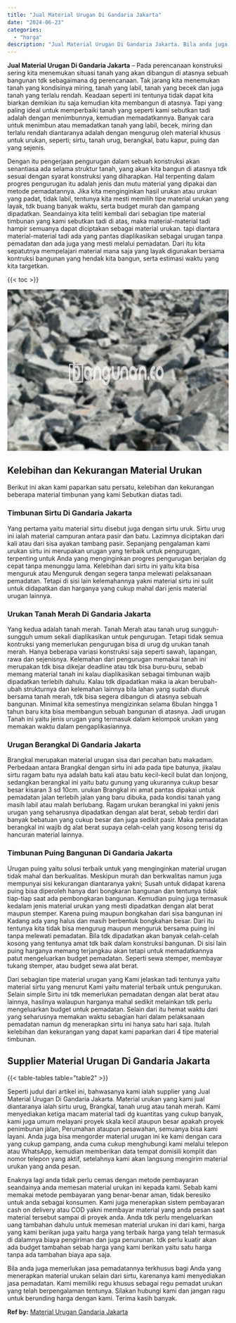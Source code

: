 ```yaml
---
title: "Jual Material Urugan Di Gandaria Jakarta"
date: "2024-06-23"
categories: 
  - "harga"
description: "Jual Material Urugan Di Gandaria Jakarta. Bila anda juga memerlukan jasa pemadatannya terkhusus bagi Anda yang menerapkan material urukan selain dari sirtu,..."
---
```


**Jual Material Urugan Di Gandaria Jakarta** – Pada perencanaan konstruksi sering kita menemukan situasi tanah yang akan dibangun di atasnya sebuah bangunan tdk sebagaimana dg perencanaan. Tak jarang kita menemukan tanah yang kondisinya miring, tanah yang labil, tanah yang becek dan juga tanah yang terlalu rendah. Keadaan seperti ini tentunya tidak dapat kita biarkan demikian itu saja kemudian kita membangun di atasnya. Tapi yang paling ideal untuk memperbaiki tanah yang seperti kami sebutkan tadi adalah dengan menimbunnya, kemudian memadatkannya. Banyak cara untuk menimbun atau memadatkan tanah yang labil, becek, miring dan terlalu rendah diantaranya adalah dengan mengurug oleh material khusus untuk urukan, seperti; sirtu, tanah urug, berangkal, batu kapur, puing dan yang sejenis.

Dengan itu pengerjaan pengurugan dalam sebuah konstruksi akan senantiasa ada selama struktur tanah, yang akan kita bangun di atasnya tdk sesuai dengan syarat konstruksi yang diharapkan. Hal terpenting dalam progres pengurugan itu adalah jenis dan mutu material yang dipakai dan metode pemadatannya. Jika kita menginginkan hasil urukan atau urukan yang padat, tidak labil, tentunya kita mesti memilih tipe material urukan yang layak, tdk buang banyak waktu, serta budget murah dan gampang dipadatkan. Seandainya kita teliti kembali dari sebagian tipe material timbunan yang kami sebutkan tadi di atas, maka material-material tadi hampir semuanya dapat diciptakan sebagai material urukan. tapi diantara material-material tadi ada yang pantas diaplikasikan sebagai urugan tanpa pemadatan dan ada juga yang mesti melalui pemadatan. Dari itu kita sepatutnya mempelajari material mana saja yang layak digunakan bersama kontruksi bangunan yang hendak kita bangun, serta estimasi waktu yang kita targetkan.

{{< toc >}}

![Jual Material Urugan Di Gandaria Jakarta](/images/jual-urugan-18.png)

## Kelebihan dan Kekurangan Material Urukan

Berikut ini akan kami paparkan satu persatu, kelebihan dan kekurangan beberapa material timbunan yang kami Sebutkan diatas tadi.

### Timbunan Sirtu Di Gandaria Jakarta

Yang pertama yaitu material sirtu disebut juga dengan sirtu uruk. Sirtu urug ini ialah material campuran antara pasir dan batu. Lazimnya diciptakan dari kali atau dari sisa ayakan tambang pasir. Sepanjang pengalaman kami urukan sirtu ini merupakan urugan yang terbaik untuk pengurugan, terpenting untuk Anda yang menginginkan progres pengurugan berjalan dg cepat tanpa menunggu lama. Kelebihan dari sirtu ini yaitu kita bisa menguruk atau Menguruk dengan segera tanpa melewati pelaksanaan pemadatan. Tetapi di sisi lain kelemahannya yakni material sirtu ini sulit untuk didapatkan dan harganya yang cukup mahal dari jenis material urugan lainnya.

### Urukan Tanah Merah Di Gandaria Jakarta

Yang kedua adalah tanah merah. Tanah Merah atau tanah urug sungguh-sungguh umum sekali diaplikasikan untuk pengurugan. Tetapi tidak semua kontruksi yang memerlukan pengurugan bisa di urug dg urukan tanah merah. Hanya beberapa variasi konstruksi saja seperti sawah, lapangan, rawa dan sejenisnya. Kelemahan dari pengurugan memakai tanah ini merupakan tdk bisa dikejar deadline atau tdk bisa buru-buru, sebab memang material tanah ini kalau diaplikasikan sebagai timbunan wajib dipadatkan terlebih dahulu. Kalau tdk dipadatkan maka ia akan berubah-ubah strukturnya dan kelemahan lainnya bila lahan yang sudah diuruk bersama tanah merah, tdk bisa segera dibangun di atasnya sebuah bangunan. Minimal kita semestinya mengizinkan selama 6bulan hingga 1 tahun baru kita bisa membangun sebuah bangunan di atasnya. Jadi urugan Tanah ini yaitu jenis urugan yang termasuk dalam kelompok urukan yang memakan waktu dalam pengaplikasiannya.

### Urugan Berangkal Di Gandaria Jakarta

Brangkal merupakan material urugan sisa dari pecahan batu makadam. Perbedaan antara Brangkal dengan sirtu ini ada pada tipe batunya, jikalau sirtu ragam batu nya adalah batu kali atau batu kecil-kecil bulat dan lonjong, sedangkan berangkal ini yaitu batu gunung yang ukurannya cukup besar besar kisaran 3 sd 10cm. urukan Brangkal ini amat pantas dipakai untuk pemadatan jalan terlebih jalan yang baru dibuka, pada kondisi tanah yang masih labil atau malah berlubang. Ragam urukan berangkal ini yakni jenis urugan yang seharusnya dipadatkan dengan alat berat, sebab terdiri dari banyak bebatuan yang cukup besar dan juga sedikit pasir. Maka pemadatan berangkal ini wajib dg alat berat supaya celah-celah yang kosong terisi dg hancuran material lainnya.

### Timbunan Puing Bangunan Di Gandaria Jakarta

Urugan puing yaitu solusi terbaik untuk yang menginginkan material urugan tidak mahal dan berkualitas. Meskipun murah dan berkwalitas namun juga mempunyai sisi kekurangan diantaranya yakni; Susah untuk didapat karena puing bisa diperoleh hanya dari bongkaran bangunan dan tentunya tidak tiap-tiap saat ada pembongkaran bangunan. Kemudian puing juga termasuk kedalam jenis material urukan yang mesti dipadatkan dengan alat berat maupun stemper. Karena puing maupun bongkahan dari sisa bangunan ini Kadang ada yang halus dan masih berbentuk bongkahan besar. Dari itu tentunya kita tidak bisa mengurug maupun menguruk bersama puing ini tanpa melewati pemadatan. Bila tdk dipadatkan akan banyak celah-celah kosong yang tentunya amat tdk baik dalam konstruksi bangunan. Di sisi lain puing harganya memang terjangkau akan tetapi untuk memadatkannya patut mengeluarkan budget pemadatan. Seperti sewa stemper, membayar tukang stemper, atau budget sewa alat berat.

Dari sebagian tipe material urugan yang Kami jelaskan tadi tentunya yaitu material sirtu yang menurut Kami yaitu material terbaik untuk pengurukan. Selain simple Sirtu ini tdk memerlukan pemadatan dengan alat berat atau lainnya, hasilnya walaupun harganya mahal sedikit melainkan tdk perlu mengeluarkan budget untuk pemadatan. Selain dari itu hemat waktu dari yang seharusnya memakan waktu sebagian hari dalam pelaksanaan pemadatan namun dg menerapkan sirtu ini hanya satu hari saja. Itulah kelebihan dan kekurangan yang dapat kami paparkan dari 4 tipe material timbunan.

## Supplier Material Urugan Di Gandaria Jakarta

{{< table-tables table="table2" >}}

Seperti judul dari artikel ini, bahwasanya kami ialah supplier yang Jual Material Urugan Di Gandaria Jakarta. Material urukan yang kami jual diantaranya ialah sirtu urug, Brangkal, tanah urug atau tanah merah. Kami menyediakan ketiga macam material tadi dg kuantitas yang cukup banyak, kami juga umum melayani proyek skala kecil ataupun besar apakah proyek penimbunan jalan, Perumahan ataupun pesawahan, semuanya bisa kami layani. Anda juga bisa mengorder material urugan ini ke kami dengan cara yang cukup gampang, anda cuma cukup menghubungi kami melalui telepon atau WhatsApp, kemudian memberikan data tempat domisili komplit dan nomor telepon yang aktif, setelahnya kami akan langsung mengirim material urukan yang anda pesan.

Enaknya lagi anda tidak perlu cemas dengan metode pembayaran seandainya anda memesan material urukan ini kepada kami. Sebab kami memakai metode pembayaran yang benar-benar aman, tidak beresiko untuk anda sebagai konsumen. Kami juga menerapkan sistem pembayaran cash on delivery atau COD yakni membayar material yang anda pesan saat material tersebut sampai di proyek anda. Anda tdk perlu mengeluarkan uang tambahan dahulu untuk memesan material urukan ini dari kami, harga yang kami berikan juga yaitu harga yang terbaik harga yang telah termasuk di dalamnya biaya pengiriman dan juga penurunan. tdk perlu kuatir akan ada budget tambahan sebab harga yang kami berikan yaitu satu harga tanpa ada tambahan biaya apa saja.

Bila anda juga memerlukan jasa pemadatannya terkhusus bagi Anda yang menerapkan material urukan selain dari sirtu, karenanya kami menyediakan jasa pemadatan. Kami memiliki regu khusus sebagai regu pemadat urukan yang telah berpengalaman tentunya. Silakan hubungi kami dan jangan ragu untuk berunding harga dengan kami. Terima kasih banyak.

**Ref by:** [Material Urugan Gandaria Jakarta](https://id.wikipedia.org/wiki/Material)
